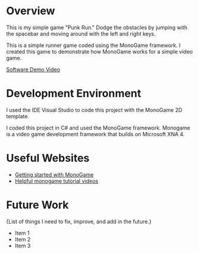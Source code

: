 # Overview

This is my simple game "Punk Run." Dodge the obstacles by jumping with the spacebar and moving around with the left and right keys. 

This is a simple runner game coded using the MonoGame framework. I created this game to demonstrate how MonoGame works for a simple video game.

[Software Demo Video](http://youtube.link.goes.here)

# Development Environment

I used the IDE Visual Studio to code this project with the MonoGame 2D template. 

I coded this project in C# and used the MonoGame framework. Monogame is a video game development framework that builds on Microsoft XNA 4.

# Useful Websites

* [Getting started with MonoGame](https://docs.monogame.net/articles/getting_started/0_getting_started.html)
* [Helpful monogame tutorial videos](https://www.youtube.com/@Oyyou)

# Future Work

{List of things I need to fix, improve, and add in the future.}
* Item 1
* Item 2
* Item 3